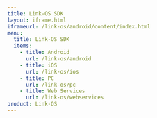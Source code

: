 ```yaml
---
title: Link-OS SDK
layout: iframe.html
iframeurl: /link-os/android/content/index.html
menu:
  title: Link-OS SDK
  items:
    - title: Android
      url: /link-os/android
    - title: iOS
      url: /link-os/ios
    - title: PC
      url: /link-os/pc
    - title: Web Services
      url: /link-os/webservices
product: Link-OS
---
```











